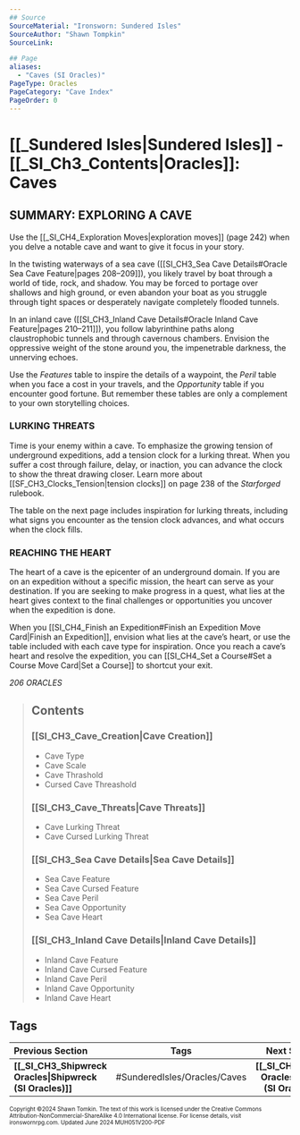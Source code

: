 ```yaml
---
## Source
SourceMaterial: "Ironsworn: Sundered Isles"
SourceAuthor: "Shawn Tompkin"
SourceLink: 

## Page
aliases: 
  - "Caves (SI Oracles)"
PageType: Oracles
PageCategory: "Cave Index"
PageOrder: 0
---
```

# [[_Sundered Isles|Sundered Isles]] - [[_SI_Ch3_Contents|Oracles]]: Caves
## SUMMARY: EXPLORING A CAVE
Use the [[_SI_CH4_Exploration Moves|exploration moves]] (page 242) when you delve a notable cave and want to give it focus in your story.

In the twisting waterways of a sea cave ([[SI_CH3_Sea Cave Details#Oracle Sea Cave Feature|pages 208–209]]), you likely travel by boat through a world of tide, rock, and shadow. You may be forced to portage over shallows and high ground, or even abandon your boat as you struggle through tight spaces or desperately navigate completely flooded tunnels.

In an inland cave ([[SI_CH3_Inland Cave Details#Oracle Inland Cave Feature|pages 210–211]]), you follow labyrinthine paths along claustrophobic tunnels and through cavernous chambers. Envision the oppressive weight of the stone around you, the impenetrable darkness, the unnerving echoes. 

Use the _Features_ table to inspire the details of a waypoint, the _Peril_ table when you face a cost in your travels, and the _Opportunity_ table if you encounter good fortune. But remember these tables are only a complement to your own storytelling choices.

### LURKING THREATS
Time is your enemy within a cave. To emphasize the growing tension of underground expeditions, add a tension clock for a lurking threat. When you suffer a cost through failure, delay, or inaction, you can advance the clock to show the threat drawing closer. Learn more about [[SF_CH3_Clocks_Tension|tension clocks]] on page 238 of the _Starforged_ rulebook.

The table on the next page includes inspiration for lurking threats, including what signs you encounter as the tension clock advances, and what occurs when the clock fills.

### REACHING THE HEART
The heart of a cave is the epicenter of an underground domain. If you are on an expedition without a specific mission, the heart can serve as your destination. If you are seeking to make progress in a quest, what lies at the heart gives context to the final challenges or opportunities you uncover when the expedition is done.

When you [[SI_CH4_Finish an Expedition#Finish an Expedition Move Card|Finish an Expedition]], envision what lies at the cave’s heart, or use the table included with each cave type for inspiration. Once you reach a cave’s heart and resolve the expedition, you can [[SI_CH4_Set a Course#Set a Course Move Card|Set a Course]] to shortcut your exit.

*206 ORACLES*

> ## Contents
> ### [[SI_CH3_Cave_Creation|Cave Creation]]
> - Cave Type
> - Cave Scale
> - Cave Thrashold
> - Cursed Cave Threashold
> 
> ### [[SI_CH3_Cave_Threats|Cave Threats]]
> - Cave Lurking Threat
> - Cave Cursed Lurking Threat
> 
> ### [[SI_CH3_Sea Cave Details|Sea Cave Details]]
> - Sea Cave Feature
> - Sea Cave Cursed Feature
> - Sea Cave Peril
> - Sea Cave Opportunity
> - Sea Cave Heart
>   
> ### [[SI_CH3_Inland Cave Details|Inland Cave Details]]
> - Inland Cave Feature
> - Inland Cave Cursed Feature
> - Inland Cave Peril
> - Inland Cave Opportunity
> - Inland Cave Heart

## Tags

| Previous Section | Tags | Next Section |
| :--- | :---: | ---: |
| **[[_SI_CH3_Shipwreck Oracles\|Shipwreck (SI Oracles)]]** | #SunderedIsles/Oracles/Caves | **[[_SI_CH3_Ruin Oracles\|Ruins (SI Oracles)]]** |

<font size=-2>Copyright ©2024 Shawn Tomkin. The text of this work is licensed under the Creative Commons Attribution-NonCommercial-ShareAlike 4.0 International license. For license details, visit ironswornrpg.com. Updated June 2024 MUH051V200-PDF</font>